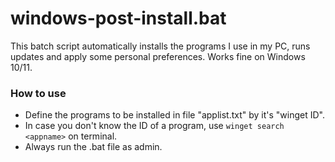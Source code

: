 # windows-post-install.bat

This batch script automatically installs the programs I use in my PC, runs updates and apply some personal preferences.
Works fine on Windows 10/11.

### How to use
* Define the programs to be installed in file "applist.txt" by it's "winget ID". 
* In case you don't know the ID of a program, use ```winget search <appname>``` on terminal.
* Always run the .bat file as admin.
